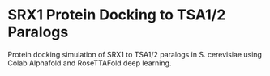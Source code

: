 # SRX1 Protein Docking to TSA1/2 Paralogs
Protein docking simulation of SRX1 to TSA1/2 paralogs in S. cerevisiae using Colab Alphafold and RoseTTAFold deep learning. 
